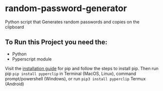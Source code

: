 # random-password-generator
Python script that Generates random passwords and copies on the clipboard

## To Run this Project you need the:
- Python
- Pyperscript module

Visit the [installation guide](https://pip.pypa.io/en/stable/installation/#ensurepip)
for pip and follow the steps to install pip.
Then run pip ```pip install pyperclip``` in Terminal (MacOS, Linux), command prompt/powershell (Windows), or
run ```pip3 install pyperclip``` Termux (Android)
